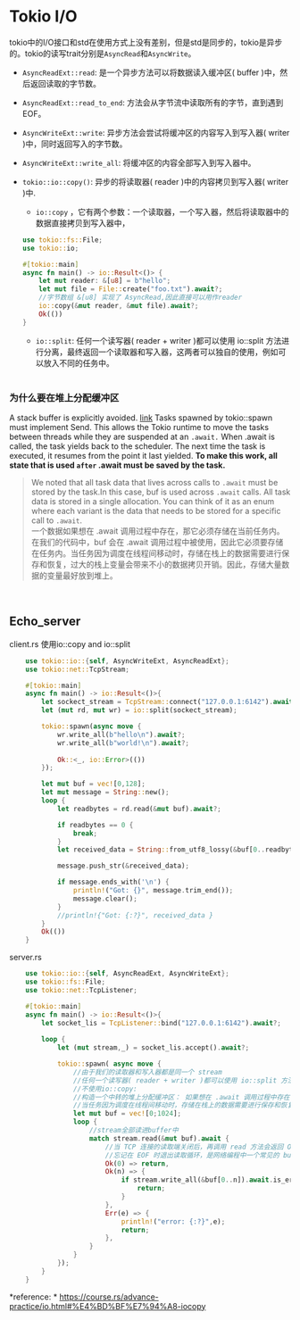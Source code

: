 # Tokio I/O

tokio中的I/O接口和std在使用方式上没有差别，但是std是同步的，tokio是异步的。tokio的读写trait分别是`AsyncRead`和`AsyncWrite`。

- `AsyncReadExt::read`:  是一个异步方法可以将数据读入缓冲区( buffer )中，然后返回读取的字节数。  
- `AsyncReadExt::read_to_end`: 方法会从字节流中读取所有的字节，直到遇到 EOF。  
- `AsyncWriteExt::write`: 异步方法会尝试将缓冲区的内容写入到写入器( writer )中，同时返回写入的字节数。
- `AsyncWriteExt::write_all`: 将缓冲区的内容全部写入到写入器中。  
- `tokio::io::copy()`: 异步的将读取器( reader )中的内容拷贝到写入器( writer )中.
    - `io::copy` ，它有两个参数：一个读取器，一个写入器，然后将读取器中的数据直接拷贝到写入器中，
    ```rust
    use tokio::fs::File;
    use tokio::io;

    #[tokio::main]
    async fn main() -> io::Result<()> {
        let mut reader: &[u8] = b"hello";
        let mut file = File::create("foo.txt").await?;
        //字节数组 &[u8] 实现了 AsyncRead,因此直接可以用作reader
        io::copy(&mut reader, &mut file).await?;
        Ok(())
    }
    ```
    - `io::split`: 任何一个读写器( reader + writer )都可以使用 io::split 方法进行分离，最终返回一个读取器和写入器，这两者可以独自的使用，例如可以放入不同的任务中。  

    </br>

### 为什么要在堆上分配缓冲区
A stack buffer is explicitly avoided. [link](https://tokio.rs/tokio/tutorial/spawning#send-bound) Tasks spawned by tokio::spawn must implement Send. This allows the Tokio runtime to move the tasks between threads while they are suspended at an `.await.` When .await is called, the task yields back to the scheduler. The next time the task is executed, it resumes from the point it last yielded. **To make this work, all state that is used `after` .await must be saved by the task.**

> We noted that all task data that lives across calls to `.await` must be stored by the task.In this case, buf is used across `.await` calls. All task data is stored in a single allocation. You can think of it as an enum where each variant is the data that needs to be stored for a specific call to `.await`.  
> 一个数据如果想在 .await 调用过程中存在，那它必须存储在当前任务内。在我们的代码中，buf 会在 .await 调用过程中被使用，因此它必须要存储在任务内。当任务因为调度在线程间移动时，存储在栈上的数据需要进行保存和恢复，过大的栈上变量会带来不小的数据拷贝开销。因此，存储大量数据的变量最好放到堆上。
 </br>

## Echo_server  
client.rs 使用io::copy and io::split  
```rust
    use tokio::io::{self, AsyncWriteExt, AsyncReadExt};
    use tokio::net::TcpStream;

    #[tokio::main]
    async fn main() -> io::Result<()>{
        let sockect_stream = TcpStream::connect("127.0.0.1:6142").await?;
        let (mut rd, mut wr) = io::split(sockect_stream);

        tokio::spawn(async move {
            wr.write_all(b"hello\n").await?;
            wr.write_all(b"world!\n").await?; 
            
            Ok::<_, io::Error>(())
        });

        let mut buf = vec![0,128];
        let mut message = String::new();
        loop {
            let readbytes = rd.read(&mut buf).await?;

            if readbytes == 0 {
                break;
            }
            let received_data = String::from_utf8_lossy(&buf[0..readbytes]);

            message.push_str(&received_data);

            if message.ends_with('\n') {
                println!("Got: {}", message.trim_end());
                message.clear();
            }
            //println!{"Got: {:?}", received_data }
        }
        Ok(())
    }
```

server.rs

```rust
    use tokio::io::{self, AsyncReadExt, AsyncWriteExt};
    use tokio::fs::File;
    use tokio::net::TcpListener;

    #[tokio::main]
    async fn main() -> io::Result<()>{
        let socket_lis = TcpListener::bind("127.0.0.1:6142").await?;
        
        loop {
            let (mut stream,_) = socket_lis.accept().await?;

            tokio::spawn( async move {
                //由于我们的读取器和写入器都是同一个 stream
                //任何一个读写器( reader + writer )都可以使用 io::split 方法进行分离，最终返回一个读取器和写入器，这两者可以独自的使用，例如可以放入不同的任务中。
                //不使用io::copy:
                //构造一个中转的堆上分配缓冲区： 如果想在 .await 调用过程中存在，那它必须存储在当前任务内。在我们的代码中，buf 会在 .await 调用过程中被使用，因此它必须要存储在任务内。
                //当任务因为调度在线程间移动时，存储在栈上的数据需要进行保存和恢复，
                let mut buf = vec![0;1024];
                loop {
                    //stream全部读进buffer中
                    match stream.read(&mut buf).await {
                        //当 TCP 连接的读取端关闭后，再调用 read 方法会返回 Ok(0)
                        //忘记在 EOF 时退出读取循环，是网络编程中一个常见的 bug
                        Ok(0) => return,
                        Ok(n) => {
                            if stream.write_all(&buf[0..n]).await.is_err() {
                                return;
                            }
                        },
                        Err(e) => {
                            println!("error: {:?}",e);
                            return;
                        },
                    }
                }
            });
        }
    }
```

*reference: * 
https://course.rs/advance-practice/io.html#%E4%BD%BF%E7%94%A8-iocopy
